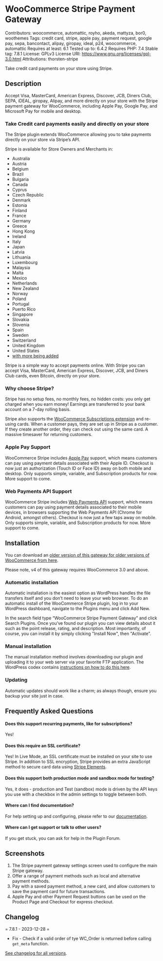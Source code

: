 # WooCommerce Stripe Payment Gateway
Contributors: woocommerce, automattic, royho, akeda, mattyza, bor0, woothemes
Tags: credit card, stripe, apple pay, payment request, google pay, sepa, bancontact, alipay, giropay, ideal, p24, woocommerce, automattic
Requires at least: 6.1
Tested up to: 6.4.2
Requires PHP: 7.4
Stable tag: 7.8.1
License: GPLv3
License URI: https://www.gnu.org/licenses/gpl-3.0.html
Attributions: thorsten-stripe

Take credit card payments on your store using Stripe.

## Description

Accept Visa, MasterCard, American Express, Discover, JCB, Diners Club, SEPA, iDEAL, giropay, Alipay, and more directly on your store with the Stripe payment gateway for WooCommerce, including Apple Pay, Google Pay, and Microsoft Pay for mobile and desktop.

### Take Credit card payments easily and directly on your store

The Stripe plugin extends WooCommerce allowing you to take payments directly on your store via Stripe’s API.

Stripe is available for Store Owners and Merchants in:

* Australia
* Austria
* Belgium
* Brazil
* Bulgaria
* Canada
* Cyprus
* Czech Republic
* Denmark
* Estonia
* Finland
* France
* Germany
* Greece
* Hong Kong
* Ireland
* Italy
* Japan
* Latvia
* Lithuania
* Luxembourg
* Malaysia
* Malta
* Mexico
* Netherlands
* New Zealand
* Norway
* Poland
* Portugal
* Puerto Rico
* Singapore
* Slovakia
* Slovenia
* Spain
* Sweden
* Switzerland
* United Kingdom
* United States
* [with more being added](https://stripe.com/global)

Stripe is a simple way to accept payments online. With Stripe you can accept Visa, MasterCard, American Express, Discover, JCB, and Diners Club cards, even Bitcoin, directly on your store.

### Why choose Stripe?

Stripe has no setup fees, no monthly fees, no hidden costs: you only get charged when you earn money! Earnings are transferred to your bank account on a 7-day rolling basis.

Stripe also supports the [WooCommerce Subscriptions extension](https://woocommerce.com/products/woocommerce-subscriptions/) and re-using cards. When a customer pays, they are set up in Stripe as a customer. If they create another order, they can check out using the same card. A massive timesaver for returning customers.

### Apple Pay Support

WooCommerce Stripe includes [Apple Pay](https://woocommerce.com/apple-pay) support, which means customers can pay using payment details associated with their Apple ID. Checkout is now just an authorization (Touch ID or Face ID) away on both mobile and desktop. Only supports simple, variable, and Subscription products for now. More support to come.

### Web Payments API Support

WooCommerce Stripe includes [Web Payments API](https://www.w3.org/TR/payment-request/) support, which means customers can pay using payment details associated to their mobile devices, in browsers supporting the Web Payments API (Chrome for Android, amongst others). Checkout is now just a few taps away on mobile. Only supports simple, variable, and Subscription products for now. More support to come.

## Installation

You can download an [older version of this gateway for older versions of WooCommerce from here](https://wordpress.org/plugins/woocommerce-gateway-stripe/developers/).

Please note, v4 of this gateway requires WooCommerce 3.0 and above.

### Automatic installation

Automatic installation is the easiest option as WordPress handles the file transfers itself and you don’t need to leave your web browser. To do an automatic install of the WooCommerce Stripe plugin, log in to your WordPress dashboard, navigate to the Plugins menu and click Add New.

In the search field type “WooCommerce Stripe Payment Gateway” and click Search Plugins. Once you’ve found our plugin you can view details about it such as the point release, rating, and description. Most importantly, of course, you can install it by simply clicking "Install Now", then "Activate".

### Manual installation

The manual installation method involves downloading our plugin and uploading it to your web server via your favorite FTP application. The WordPress codex contains [instructions on how to do this here](http://codex.wordpress.org/Managing_Plugins#Manual_Plugin_Installation).

### Updating

Automatic updates should work like a charm; as always though, ensure you backup your site just in case.

## Frequently Asked Questions

#### Does this support recurring payments, like for subscriptions?

Yes!

#### Does this require an SSL certificate?

Yes! In Live Mode, an SSL certificate must be installed on your site to use Stripe. In addition to SSL encryption, Stripe provides an extra JavaScript method to secure card data using [Stripe Elements](https://stripe.com/elements).

#### Does this support both production mode and sandbox mode for testing?

Yes, it does - production and Test (sandbox) mode is driven by the API keys you use with a checkbox in the admin settings to toggle between both.

#### Where can I find documentation?

For help setting up and configuring, please refer to our [documentation](https://woocommerce.com/document/stripe/).

#### Where can I get support or talk to other users?

If you get stuck, you can ask for help in the Plugin Forum.

## Screenshots

1. The Stripe payment gateway settings screen used to configure the main Stripe gateway.
2. Offer a range of payment methods such as local and alternative payment methods.
3. Pay with a saved payment method, a new card, and allow customers to save the payment card for future transactions.
4. Apple Pay and other Payment Request buttons can be used on the Product Page and Checkout for express checkout.

## Changelog

= 7.8.1 - 2023-12-28 =
* Fix - Check if a valid order of tye WC_Order is returned before calling `get_meta` function.

[See changelog for all versions](https://raw.githubusercontent.com/woocommerce/woocommerce-gateway-stripe/trunk/changelog.txt).
